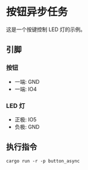 # 按钮异步任务

这是一个按键控制 LED 灯的示例。

## 引脚

### 按钮

- 一端: GND
- 一端: IO4

### LED 灯

- 正极: IO5
- 负极: GND

## 执行指令

```shell
cargo run -r -p button_async
```
